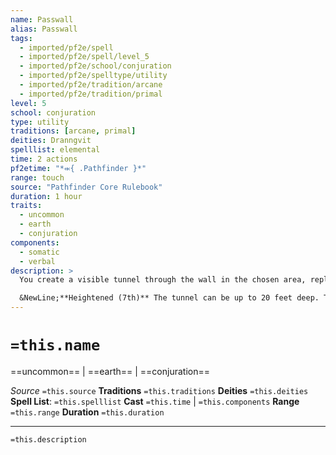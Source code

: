 ```yaml
---
name: Passwall
alias: Passwall
tags:
  - imported/pf2e/spell
  - imported/pf2e/spell/level_5
  - imported/pf2e/school/conjuration
  - imported/pf2e/spelltype/utility
  - imported/pf2e/tradition/arcane
  - imported/pf2e/tradition/primal
level: 5
school: conjuration
type: utility
traditions: [arcane, primal]
deities: Dranngvit
spelllist: elemental
time: 2 actions
pf2etime: "*⬺{ .Pathfinder }*"
range: touch
source: "Pathfinder Core Rulebook"
duration: 1 hour
traits:
  - uncommon
  - earth
  - conjuration
components:
  - somatic
  - verbal
description: >
  You create a visible tunnel through the wall in the chosen area, replacing the area with empty space. If the wall is thicker than 10 feet, the tunnel ends 10 feet in. Even a small layer of metal in the wall prevents this spell from functioning. This spell doesn't reduce the integrity of the structure. When the spell ends, anyone inside the tunnel is shunted to the nearest exit.

  &NewLine;**Heightened (7th)** The tunnel can be up to 20 feet deep. The areas of the wall that contain your tunnel's entrance appear completely normal (unless viewed with true seeing or a similar effect), despite the tunnel's existence. The tunnel's entrance functions as a solid wall, but you can specify a password or a trigger, allowing creatures to enter the tunnel freely.
---
```

# `=this.name`
==uncommon== | ==earth== | ==conjuration==

*Source* `=this.source`
**Traditions** `=this.traditions`
**Deities** `=this.deities`
**Spell List**: `=this.spelllist`
**Cast** `=this.time` | `=this.components`
**Range** `=this.range`
**Duration** `=this.duration`

***
`=this.description`